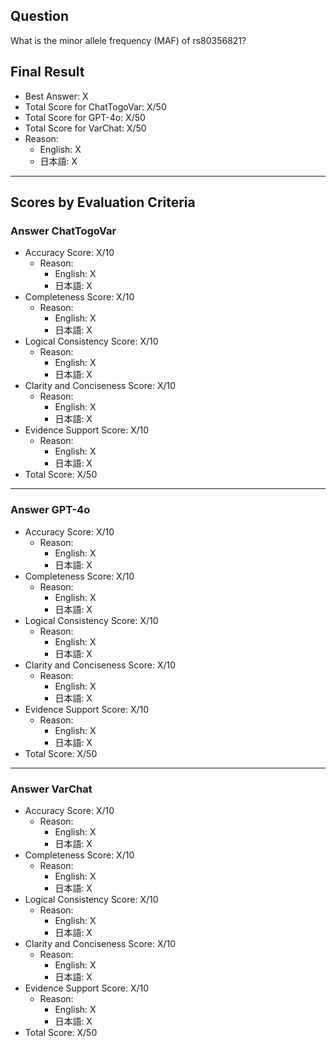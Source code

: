 ## Question

What is the minor allele frequency (MAF) of rs80356821?

## Final Result

- Best Answer: X
- Total Score for ChatTogoVar: X/50
- Total Score for GPT-4o: X/50
- Total Score for VarChat: X/50
- Reason:
  - English: X
  - 日本語: X

---

## Scores by Evaluation Criteria

### Answer ChatTogoVar
- Accuracy Score: X/10
  - Reason: 
    - English: X
    - 日本語: X
- Completeness Score: X/10
  - Reason: 
    - English: X
    - 日本語: X
- Logical Consistency Score: X/10
  - Reason: 
    - English: X
    - 日本語: X
- Clarity and Conciseness Score: X/10
  - Reason: 
    - English: X
    - 日本語: X
- Evidence Support Score: X/10
  - Reason: 
    - English: X
    - 日本語: X
- Total Score: X/50

---

### Answer GPT-4o
- Accuracy Score: X/10
  - Reason: 
    - English: X
    - 日本語: X
- Completeness Score: X/10
  - Reason: 
    - English: X
    - 日本語: X
- Logical Consistency Score: X/10
  - Reason: 
    - English: X
    - 日本語: X
- Clarity and Conciseness Score: X/10
  - Reason: 
    - English: X
    - 日本語: X
- Evidence Support Score: X/10
  - Reason: 
    - English: X
    - 日本語: X
- Total Score: X/50

---

### Answer VarChat
- Accuracy Score: X/10
  - Reason: 
    - English: X
    - 日本語: X
- Completeness Score: X/10
  - Reason: 
    - English: X
    - 日本語: X
- Logical Consistency Score: X/10
  - Reason: 
    - English: X
    - 日本語: X
- Clarity and Conciseness Score: X/10
  - Reason: 
    - English: X
    - 日本語: X
- Evidence Support Score: X/10
  - Reason: 
    - English: X
    - 日本語: X
- Total Score: X/50